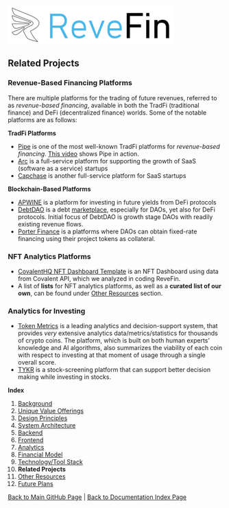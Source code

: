 ![Logo](./img/logo.png) 

## Related Projects

### Revenue-Based Financing Platforms
There are multiple platforms for the trading of future revenues, referred to as *revenue-based financing*, available in both the TradFi (traditional finance) and DeFi (decentralized finance) worlds. Some of the notable platforms are as follows:

**TradFi Platforms**

- [Pipe](https://pipe.com) is one of the most well-known TradFi platforms for *revenue-based financing*. [This video](https://www.youtube.com/watch?v=wl4QtDVorD8) shows Pipe in action.
- [Arc](https://www.arc.tech/) is a full-service platform for supporting the growth of SaaS (software as a service) startups
- [Capchase](https://www.capchase.com/about) is another full-service platform for SaaS startups

**Blockchain-Based Platforms**

- [APWINE](https://www.apwine.fi/) is a platform for investing in future yields from DeFi protocols
- [DebtDAO](https://debtdao.finance/) is a debt [marketplace](https://debtdao.gitbook.io/debtdao-docs/overview/what-is-debt-dao), especially for DAOs, yet also for DeFi protocols. Initial focus of DebtDAO is growth stage DAOs with readily existing revenue flows.
- [Porter Finance](https://www.porter.finance/) is a platforms where DAOs can obtain fixed-rate financing using their project tokens as collateral.


### NFT Analytics Platforms

- [CovalentHQ NFT Dashboard Template](https://github.com/covalenthq/nft-dashboard-template) is an NFT Dashboard using data from Covalent API, which we analyzed in coding ReveFin.
- A list of **lists** for NFT analytics platforms, as well as a **curated list of our own**, can be found under [Other Resources](./OtherResources.md) section.


### Analytics for Investing

- [Token Metrics](https://tokenmetrics.com) is a leading analytics and decision-support system, that provides *very* extensive analytics data/metrics/statistics for thousands of crypto coins. The platform, which is built on both human experts' knowledge and AI algorithms, also summarizes the viability of each coin with respect to investing at that moment of usage through a single overall score.
- [TYKR](https://tykr.com/) is a stock-screening platform that can support better decision making while investing in stocks.


**Index**

1. [Background](Background.md)
2. [Unique Value Offerings](UniqueValueOfferings.md)
3. [Design Principles](DesignPrinciples.md)
4. [System Architecture](SystemArchitecture.md)
5. [Backend](Backend.md)
6. [Frontend](Frontend.md)
7. [Analytics](Analytics.md)
8. [Financial Model](FinancialModel.md)
9. [Technology/Tool Stack](TechnologyStack.md)
10. **Related Projects**
11. [Other Resources](OtherResources.md)
12. [Future Plans](FuturePlans.md)


<hline></hline>

[Back to Main GitHub Page](../README.md) | [Back to Documentation Index Page](Documentation.md)
